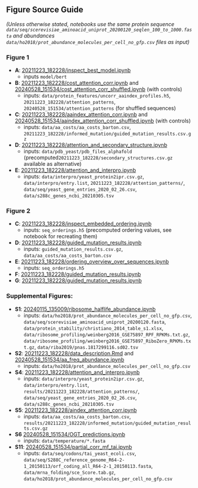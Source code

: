 
## Figure Source Guide

*(Unless otherwise stated, notebooks use the same protein sequence `data/seq/scerevisiae_aminoacid_uniprot_20200120_seqlen_100_to_1000.fasta`
and abundances `data/ho2018/prot_abundance_molecules_per_cell_no_gfp.csv` files as input)*

### Figure 1

- **A**: [20211223_182228/inspect_best_model.ipynb](20211223_182228/inspect_best_model.ipynb)
  * inputs `model/bert`
- **B**: [20211223_182228/cost_attention_corr.ipynb](20211223_182228/cost_attention_corr.ipynb) 
          and [20240528_151534/cost_attention_corr_shuffled.ipynb](20240528_151534/cost_attention_corr_shuffled.ipynb) (with controls)
  * inputs: `data/protein_features/uncorr_aaindex_profiles.h5`, `20211223_182228/attention_patterns`, `20240528_151534/attention_patterns` (for shuffled sequences)
- **C**: [20211223_182228/aaindex_attention_corr.ipynb](20211223_182228/aaindex_attention_corr.ipynb) 
          and [20240528_151534/aaindex_attention_corr_shuffled.ipynb](20240528_151534/aaindex_attention_corr_shuffled.ipynb) (with controls)
  * inputs: `data/aa_costs/aa_costs_barton.csv`, `20211223_182228/informed_mutation/guided_mutation_results.csv.gz`
- **D**: [20211223_182228/attention_and_secondary_structure.ipynb](20211223_182228/attention_and_secondary_structure.ipynb)
  * inputs: `data/pdb_yeast/pdb_files_alphafold` (precomputed`20211223_182228/secondary_structures.csv.gz` available as alternative) 
- **E**: [20211223_182228/attention_and_interpro.ipynb](20211223_182228/attention_and_interpro.ipynb)
  * inputs: `data/interpro/yeast_protein2ipr.csv.gz`, `data/interpro/entry.list`, `20211223_182228/attention_patterns/`, `data/seq/yeast_gene_entries_2020_02_26.csv`, `data/s288c_genes_ncbi_20210305.tsv`

### Figure 2

- **C**: [20211223_182228/inspect_embedded_ordering.ipynb](20211223_182228/inspect_embedded_ordering.ipynb)
  * inputs: `seq_orderings.h5` (precomputed ordering values, see notebook for recreating them)
- **D**: [20211223_182228/guided_mutation_results.ipynb](20211223_182228/guided_mutation_results.ipynb)
  * inputs: `guided_mutation_results.csv.gz`, `data/aa_costs/aa_costs_barton.csv`
- **E**: [20211223_182228/ordering_overview_over_sequences.ipynb](20211223_182228/ordering_overview_over_sequences.ipynb)
  * inputs: `seq_orderings.h5` 
- **F**: [20211223_182228/guided_mutation_results.ipynb](20211223_182228/guided_mutation_results.ipynb)
- **G**: [20211223_182228/guided_mutation_results.ipynb](20211223_182228/guided_mutation_results.ipynb)


### Supplemental Figures:
- **S1**: [20240115_135009/ribosome_halflife_abundance.ipynb](20240115_135009/ribosome_halflife_abundance.ipynb)
  * inputs: `data/ho2018/prot_abundance_molecules_per_cell_no_gfp.csv`, `data/seq/scerevisiae_aminoacid_uniprot_20200120.fasta`,
   `data/protein_stability/christiano_2014_table_s1.xlsx`, `data/ribosome_profiling/weinberg2016_GSE75897_RPF_RPKMs.txt.gz`, `data/ribosome_profiling/weinberg2016_GSE75897_RiboZero_RPKMs.txt.gz`,
   `data/riba2019/pnas.1817299116.sd02.tsv`
- **S2**: [20211223_182228/data_description.Rmd](20211223_182228/data_description.Rmd) and [20240528_151534/aa_freq_abundance.ipynb](20240528_151534/aa_freq_abundance.ipynb)
  * inputs: `data/ho2018/prot_abundance_molecules_per_cell_no_gfp.csv`
- **S4**: [20211223_182228/attention_and_interpro.ipynb](20211223_182228/attention_and_interpro.ipynb)
  * inputs: `data/interpro/yeast_protein2ipr.csv.gz`, `data/interpro/entry.list`, `results/20211223_182228/attention_patterns/`, `data/seq/yeast_gene_entries_2020_02_26.csv`, `data/s288c_genes_ncbi_20210305.tsv`
- **S5**: [20211223_182228/aindex_attention_corr.ipynb](20211223_182228/aindex_attention_corr.ipynb)
  * inputs: `data/aa_costs/aa_costs_barton.csv`, `results/20211223_182228/informed_mutation/guided_mutation_results.csv.gz`
- **S6** [20240528_151534/OGT_predictions.ipynb](20240528_151534/OGT_predictions.ipynb)
  * inputs: `data/temperature/*.fasta`
- **S11**: [20240528_151534/partial_corr_mf_tai.ipynb](20240528_151534/partial_corr_mf_tai.ipynb)
  * inputs: `data/seq/codons/tai_yeast_ecoli.csv`, `data/seq/S288C_reference_genome_R64-2-1_20150113/orf_coding_all_R64-2-1_20150113.fasta`,
    `data/mrna_folding/sce_Score.tab.gz`, `data/ho2018/prot_abundance_molecules_per_cell_no_gfp.csv`

